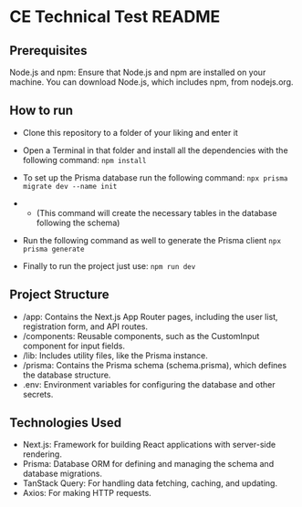 # CE Technical Test README

## Prerequisites

Node.js and npm: Ensure that Node.js and npm are installed on your machine. You can download Node.js, which includes npm, from nodejs.org.

## How to run

- Clone this repository to a folder of your liking and enter it
- Open a Terminal in that folder and install all the dependencies with the following command:
```npm install```

- To set up the Prisma database run the following command:
```npx prisma migrate dev --name init```
- - (This command will create the necessary tables in the database following the schema)
- Run the following command as well to generate the Prisma client
```npx prisma generate```

- Finally to run the project just use:
```npm run dev```

## Project Structure

- /app: Contains the Next.js App Router pages, including the user list, registration form, and API routes.
- /components: Reusable components, such as the CustomInput component for input fields.
- /lib: Includes utility files, like the Prisma instance.
- /prisma: Contains the Prisma schema (schema.prisma), which defines the database structure.
- .env: Environment variables for configuring the database and other secrets.

## Technologies Used

- Next.js: Framework for building React applications with server-side rendering.
- Prisma: Database ORM for defining and managing the schema and database migrations.
- TanStack Query: For handling data fetching, caching, and updating.
- Axios: For making HTTP requests.
